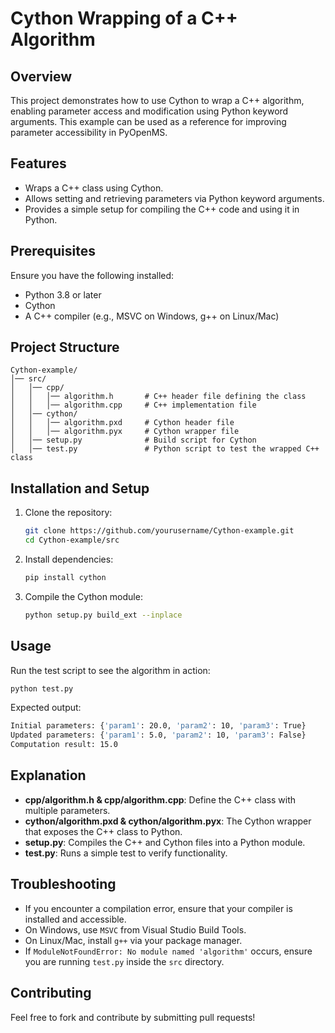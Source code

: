 # Cython Wrapping of a C++ Algorithm

## Overview
This project demonstrates how to use Cython to wrap a C++ algorithm, enabling parameter access and modification using Python keyword arguments. This example can be used as a reference for improving parameter accessibility in PyOpenMS.

## Features
- Wraps a C++ class using Cython.
- Allows setting and retrieving parameters via Python keyword arguments.
- Provides a simple setup for compiling the C++ code and using it in Python.

## Prerequisites
Ensure you have the following installed:
- Python 3.8 or later
- Cython
- A C++ compiler (e.g., MSVC on Windows, g++ on Linux/Mac)

## Project Structure
```
Cython-example/
│── src/
│   │── cpp/
│   │   │── algorithm.h       # C++ header file defining the class
│   │   │── algorithm.cpp     # C++ implementation file
│   │── cython/
│   │   │── algorithm.pxd     # Cython header file
│   │   │── algorithm.pyx     # Cython wrapper file
│   │── setup.py              # Build script for Cython
│   │── test.py               # Python script to test the wrapped C++ class
```

## Installation and Setup
1. Clone the repository:
   ```sh
   git clone https://github.com/yourusername/Cython-example.git
   cd Cython-example/src
   ```
2. Install dependencies:
   ```sh
   pip install cython
   ```
3. Compile the Cython module:
   ```sh
   python setup.py build_ext --inplace
   ```

## Usage
Run the test script to see the algorithm in action:
```sh
python test.py
```
Expected output:
```sh
Initial parameters: {'param1': 20.0, 'param2': 10, 'param3': True}
Updated parameters: {'param1': 5.0, 'param2': 10, 'param3': False}
Computation result: 15.0
```

## Explanation
- **cpp/algorithm.h & cpp/algorithm.cpp**: Define the C++ class with multiple parameters.
- **cython/algorithm.pxd & cython/algorithm.pyx**: The Cython wrapper that exposes the C++ class to Python.
- **setup.py**: Compiles the C++ and Cython files into a Python module.
- **test.py**: Runs a simple test to verify functionality.

## Troubleshooting
- If you encounter a compilation error, ensure that your compiler is installed and accessible.
- On Windows, use `MSVC` from Visual Studio Build Tools.
- On Linux/Mac, install `g++` via your package manager.
- If `ModuleNotFoundError: No module named 'algorithm'` occurs, ensure you are running `test.py` inside the `src` directory.

## Contributing
Feel free to fork and contribute by submitting pull requests!


